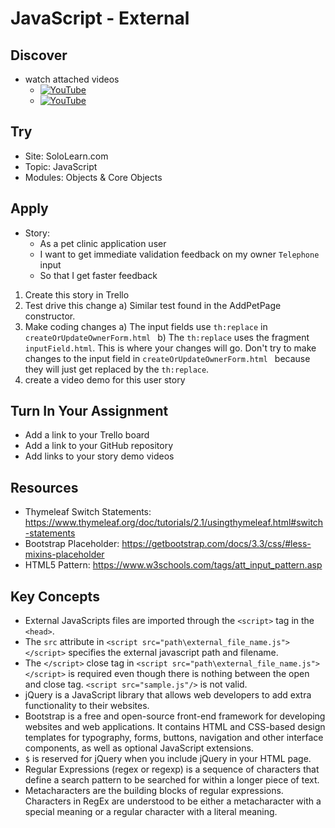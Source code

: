 # JavaScript - External

## Discover
-  watch attached videos
	- [![YouTube](https://i.ytimg.com/vi/IKNkkzmsbzg/default.jpg)](https://www.youtube.com/watch?v=IKNkkzmsbzg)
	- [![YouTube](https://i.ytimg.com/vi/7DG3kCDx53c/default.jpg)](https://www.youtube.com/watch?v=7DG3kCDx53c)

## Try
- Site: SoloLearn.com
- Topic: JavaScript
- Modules: Objects & Core Objects

## Apply
- Story: 
	- As a pet clinic application user
	- I want to get immediate validation feedback on my owner `Telephone` input 
	- So that I get faster feedback

1) Create this story in Trello
2) Test drive this change
a) Similar test found in the AddPetPage constructor.
3) Make coding changes
a) The input fields use `th:replace` in `createOrUpdateOwnerForm.html `
b) The `th:replace` uses the fragment `inputField.html`. This is where your changes will go. Don't try to make changes to the input field in `createOrUpdateOwnerForm.html ` because they will just get replaced by the `th:replace`.
4) create a video demo for this user story

## Turn In Your Assignment
- Add a link to your Trello board
- Add a link to your GitHub repository
- Add links to your story demo videos

## Resources
- Thymeleaf Switch Statements: https://www.thymeleaf.org/doc/tutorials/2.1/usingthymeleaf.html#switch-statements
- Bootstrap Placeholder: https://getbootstrap.com/docs/3.3/css/#less-mixins-placeholder
- HTML5 Pattern: https://www.w3schools.com/tags/att_input_pattern.asp

## Key Concepts
- External JavaScripts files are imported through the `<script>` tag in the `<head>`.
- The `src` attribute in `<script src="path\external_file_name.js"></script>` specifies the external javascript path and filename.
- The `</script>` close tag in `<script src="path\external_file_name.js"></script>` is required even though there is nothing between the open and close tag.  `<script src="sample.js"/>` is not valid.
- jQuery is a JavaScript library that allows web developers to add extra functionality to their websites.
- Bootstrap is a free and open-source front-end framework for developing websites and web applications. It contains HTML and CSS-based design templates for typography, forms, buttons, navigation and other interface components, as well as optional JavaScript extensions.
- `$` is reserved for jQuery when you include jQuery in your HTML page.
- Regular Expressions (regex or regexp) is a sequence of characters that define a search pattern to be searched for within a longer piece of text.
- Metacharacters are the building blocks of regular expressions. Characters in RegEx are understood to be either a metacharacter with a special meaning or a regular character with a literal meaning.

